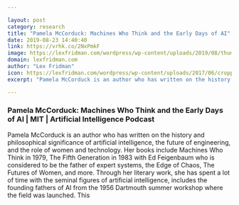 ```yaml
---

layout: post
category: research
title: "Pamela McCorduck: Machines Who Think and the Early Days of AI"
date: 2019-08-23 14:40:40
link: https://vrhk.co/2NxPmkF
image: https://lexfridman.com/wordpress/wp-content/uploads/2019/08/thumb.png
domain: lexfridman.com
author: "Lex Fridman"
icon: https://lexfridman.com/wordpress/wp-content/uploads/2017/06/cropped-lex-favicon-4-1-180x180.png
excerpt: "Pamela McCorduck is an author who has written on the history and philosophical significance of artificial intelligence, the future of engineering, and the role of women and technology. Her books include Machines Who Think in 1979, The Fifth Generation in 1983 with Ed Feigenbaum who is considered to be the father of expert systems, the Edge of Chaos, The Futures of Women, and more. Through her literary work, she has spent a lot of time with the seminal figures of artificial intelligence, includes the founding fathers of AI from the 1956 Dartmouth summer workshop where the field was launched. This"

---
```


### Pamela McCorduck: Machines Who Think and the Early Days of AI | MIT | Artificial Intelligence Podcast

Pamela McCorduck is an author who has written on the history and philosophical significance of artificial intelligence, the future of engineering, and the role of women and technology. Her books include Machines Who Think in 1979, The Fifth Generation in 1983 with Ed Feigenbaum who is considered to be the father of expert systems, the Edge of Chaos, The Futures of Women, and more. Through her literary work, she has spent a lot of time with the seminal figures of artificial intelligence, includes the founding fathers of AI from the 1956 Dartmouth summer workshop where the field was launched. This